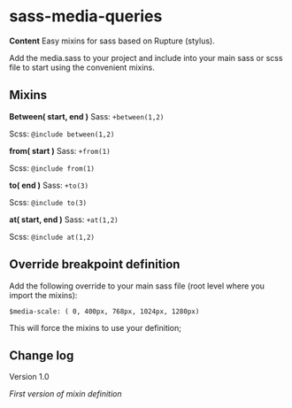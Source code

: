 sass-media-queries
==================
**Content**
Easy mixins for sass based on Rupture (stylus).

Add the media.sass to your project and include into your main sass or scss file to start using the convenient mixins.

Mixins
------
**Between( start, end )**
Sass: `+between(1,2)`

Scss: `@include between(1,2)`

**from( start )**
Sass: `+from(1)`

Scss: `@include from(1)`

**to( end )**
Sass: `+to(3)`

Scss: `@include to(3)`

**at( start, end )**
Sass: `+at(1,2)`

Scss: `@include at(1,2)`

Override breakpoint definition
------------------------------
Add the following override to your main sass file (root level where you import the mixins):

    $media-scale: ( 0, 400px, 768px, 1024px, 1280px)

This will force the mixins to use your definition;


Change log
----------
Version 1.0

*First  version of mixin definition*